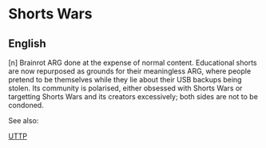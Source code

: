 # Shorts Wars

## English

[n] Brainrot ARG done at the expense of normal content. Educational shorts are now repurposed as grounds for their meaningless ARG, where people pretend to be themselves while they lie about their USB backups being stolen. Its community is polarised, either obsessed with Shorts Wars or targetting Shorts Wars and its creators excessively; both sides are not to be condoned.


See also:

<a href="uttp.md">UTTP</a>






